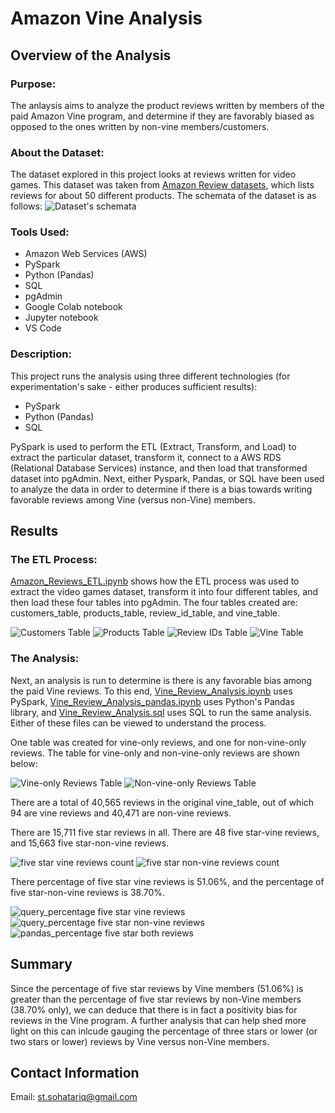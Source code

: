 # Amazon Vine Analysis
## Overview of the Analysis
### Purpose:
The anlaysis aims to analyze the product reviews written by members of the paid Amazon Vine program, and determine if they are favorably biased as opposed to the ones written by non-vine members/customers.

### About the Dataset:
The dataset explored in this project looks at reviews written for video games.
This dataset was taken from [Amazon Review datasets](https://s3.amazonaws.com/amazon-reviews-pds/tsv/index.txt), which lists reviews for about 50 different products.
The schemata of the dataset is as follows:
![Dataset's schemata](https://github.com/SohaT7/Amazon_Vine_Analysis/blob/main/Images/schemata.png)

### Tools Used:
 - Amazon Web Services (AWS)
 - PySpark
 - Python (Pandas)
 - SQL
 - pgAdmin
 - Google Colab notebook
 - Jupyter notebook
 - VS Code

### Description:
This project runs the analysis using three different technologies (for experimentation's sake - either produces sufficient results):
 - PySpark
 - Python (Pandas)
 - SQL

PySpark is used to perform the ETL (Extract, Transform, and Load) to extract the particular dataset, transform it, connect to a AWS RDS (Relational Database Services) instance, and then load that transformed dataset into pgAdmin. 
Next, either Pyspark, Pandas, or SQL have been used to analyze the data in order to determine if there is a bias towards writing favorable reviews among Vine (versus non-Vine) members.

## Results
### The ETL Process:
[Amazon_Reviews_ETL.ipynb](https://github.com/SohaT7/Amazon_Vine_Analysis/blob/main/Amazon_Reviews_ETL.ipynb) shows how the ETL process was used to extract the video games dataset, transform it into four different tables, and then load these four tables into pgAdmin.
The four tables created are: customers_table, products_table, review_id_table, and vine_table.

![Customers Table](https://github.com/SohaT7/Amazon_Vine_Analysis/blob/main/Images/t_customers.png)
![Products Table](https://github.com/SohaT7/Amazon_Vine_Analysis/blob/main/Images/t_products.png)
![Review IDs Table](https://github.com/SohaT7/Amazon_Vine_Analysis/blob/main/Images/t_review_ids.png)
![Vine Table](https://github.com/SohaT7/Amazon_Vine_Analysis/blob/main/Images/t_vine.png)

### The Analysis:
Next, an analysis is run to determine is there is any favorable bias among the paid Vine reviews. To this end, [Vine_Review_Analysis.ipynb](https://github.com/SohaT7/Amazon_Vine_Analysis/blob/main/Vine_Review_Analysis.ipynb) uses PySpark,
[Vine_Review_Analysis_pandas.ipynb](https://github.com/SohaT7/Amazon_Vine_Analysis/blob/main/Vine_Review_Analysis_pandas.ipynb) uses Python's Pandas library, and [Vine_Review_Analysis.sql](https://github.com/SohaT7/Amazon_Vine_Analysis/blob/main/Vine_Review_Analysis.sql) uses SQL to run the same analysis. Either of these files can be viewed to understand the process.

One table was created for vine-only reviews, and one for non-vine-only reviews. 
The table for vine-only and non-vine-only reviews are shown below:

![Vine-only Reviews Table](https://github.com/SohaT7/Amazon_Vine_Analysis/blob/main/Images/table_vines.png)
![Non-vine-only Reviews Table](https://github.com/SohaT7/Amazon_Vine_Analysis/blob/main/Images/table_non_vines.png)

There are a total of 40,565 reviews in the original vine_table, out of which 94 are vine reviews and 40,471 are non-vine reviews.

There are 15,711 five star reviews in all. There are 48 five star-vine reviews, and 15,663 five star-non-vine reviews.

![five star vine reviews count](https://github.com/SohaT7/Amazon_Vine_Analysis/blob/main/Images/fivestar_vine_count.png)
![five star non-vine reviews count](https://github.com/SohaT7/Amazon_Vine_Analysis/blob/main/Images/fivestar_nonvine_count.png)

There percentage of five star vine reviews is 51.06%, and the percentage of five star-non-vine reviews is 38.70%.

![query_percentage five star vine reviews](https://github.com/SohaT7/Amazon_Vine_Analysis/blob/main/Images/per_fivestar_vine_sql.png)
![query_percentage five star non-vine reviews](https://github.com/SohaT7/Amazon_Vine_Analysis/blob/main/Images/per_fivestar_nonvine_sql.png)
![pandas_percentage five star both reviews](https://github.com/SohaT7/Amazon_Vine_Analysis/blob/main/Images/pandas_perfive.png)

## Summary
Since the percentage of five star reviews by Vine members (51.06%) is greater than the percentage of five star reviews by non-Vine members (38.70% only), we can deduce that there is in fact a positivity bias for reviews in the Vine program. A further analysis that can help shed more light on this can inlcude gauging the percentage of three stars or lower (or two stars or lower) reviews by Vine versus non-Vine members. 

## Contact Information
Email: st.sohatariq@gmail.com
